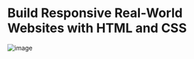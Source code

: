 # Build Responsive Real-World Websites with HTML and CSS
![image](https://user-images.githubusercontent.com/102685868/214862157-547fd4d8-55af-4961-933c-be07de7bb6cb.png)
